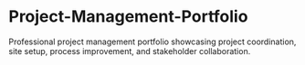 # Project-Management-Portfolio
Professional project management portfolio showcasing project coordination, site setup, process improvement, and stakeholder collaboration.

